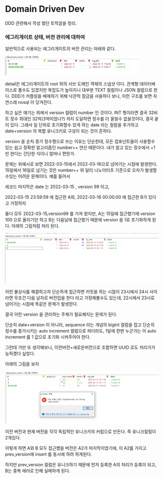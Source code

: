 # Domain Driven Dev

DDD 관련해서 작성 했던 토막글을 정리.


### 에그리게이트 상태, 버전 관리에 대하여

일반적으로 사용되는 에그리게이트의 버전 관리는 아래와 같다.

![](495aad64.png)

detail은 에그리게이트의 root 외의 서브 도메인 객체의 스냅샷 이다. 관계형 데이터베이스로 풀수도 있겠지만 복잡도가 높아지니 대부분 TEXT 컬럼이나 JSON 컬럼으로 한다. DDD가 커플링을 배제하기 위해 낙관적 잠금을 사용하다 보니, 이런 구조를 보면 자연스레 nosql 이 당겨진다.

하고 싶은 얘기는 위에서 version 컬럼이 number 인 것이다. INT 형이라면 결국 32비트 정수 최대인 32억(3억이었나?) 까지 도달하면 정수를 더 올릴수 없을것이다, 결국 끝이 있다. 그래서 일 단위로 초기화할수 있게 하는 date 라는 컬럼을 추가하고 date+version 의 복합 유니크키로 구성이 되는 것이 흔하다.

version 을 순차 증가 정수형으로 쓰는 이유는 단순한데, 모든 컴포넌트들이 사용할수 있는 쉽고 정확한 알고리즘인 number++ 연산 때문이다. 내가 알고 있는 정수에서 +1 만 한다는 간단한 식이니 얼마나 편한가.

문제는 위예시로 보면 2022-03-15에서 2022-03-16으로 넘어가는 시점에 발생한다. 15일에서 16일로 넘기는 것은 number++ 와 달리 나노미터초 기준으로 오차가 발생할수있는 어려운 문제이다. 예를 들어서 

레코드 마지막은 date 는 2022-03-15 , version 99 이고,  

2022-03-15 23:59:59 에 접근한 A와, 2022-03-16 00:00:00 에 접근한 B가 있다고 가정하자

둘다 모두 2022-03-15,version99 를 가져 왔지만, A는 15일에 접근했기에 version 100 으로 올리기만 하고 B는 다음날에 접근했기 때문에 version 을 1로 초기화하게 된다. 아래의 그림처럼 처리 된다. 
 
![](335f8499.png)
   
   
이런 불상사를 해결하고자 단순하게 접근하면 커밋을 하는 시점이 23시에서 24시 사이라면 무조건 다음 날자로 버전업을 한다 라고 가정해볼수도 있는데, 22시에서 23시로 넘어가는 시점에 똑같은 문제가 발생한다.

결국 이런 version 을 관리하는 주체가 필요해지는 문제가 된다. 

단순히 date+version 이 아니라, sequence 라는 개념의 bigint 컬럼을 잡고 단순히 정수를 증가시키는 auto increment 컬럼으로 파더라도, 1달에 한번 누군가는 이 auto increment 를 1 값으로 초기화 시켜주어야 한다.

그런데 가만 또 생각해보니, 이전버전+새로운버전으로 조합하면 UUID 로도 처리가가능하곘다 싶었다.

아래의 그림을 보자

 ![](635f1074.png)
 
이전 버전과 현재 버전을 각각 독립적인 유니크키의 커럼으로 만든다. 즉 유니크컬럼이 2개있다.

이렇게 하면 A와 B 모두 접근헀을 버전은 A2가 마지막이었기에, 이 A2를 가지고 prev_version에 insert 를 동시에 하려 하게된다.

하지만 prev_version 컬럼은 유니크하기 때문에 먼저 등록한 A의 처리가 등록이 되고, B는 중복 에러로 인해 실패하게 된다.
